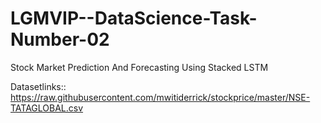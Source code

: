 # LGMVIP--DataScience-Task-Number-02

Stock Market Prediction And Forecasting Using Stacked LSTM

Datasetlinks:: https://raw.githubusercontent.com/mwitiderrick/stockprice/master/NSE-TATAGLOBAL.csv
